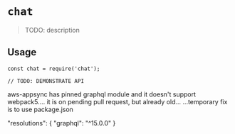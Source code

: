 # `chat`

> TODO: description

## Usage

```
const chat = require('chat');

// TODO: DEMONSTRATE API
```

aws-appsync has pinned graphql module and it doesn't support webpack5.... it is on pending pull request, but already old...
...temporary fix is to use package.json

"resolutions": {
"graphql": "^15.0.0"
}
